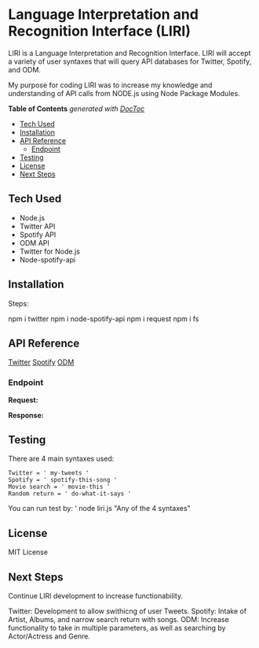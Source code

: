 # Language Interpretation and Recognition Interface (LIRI)

LIRI is a Language Interpretation and Recognition Interface. LIRI will accept a variety of user syntaxes that
will query API databases for Twitter, Spotify, and ODM.

My purpose for coding LIRI was to increase my knowledge and understanding of API calls from NODE.js using
Node Package Modules. 

<!-- START doctoc generated TOC please keep comment here to allow auto update -->
<!-- DON'T EDIT THIS SECTION, INSTEAD RE-RUN doctoc TO UPDATE -->
**Table of Contents**  *generated with [DocToc](https://github.com/thlorenz/doctoc)*

- [Tech Used](#tech-used)
- [Installation](#installation)
- [API Reference](#api-reference)
  - [Endpoint](#endpoint)
- [Testing](#testing)
- [License](#license)
- [Next Steps](#next-steps)

<!-- END doctoc generated TOC please keep comment here to allow auto update -->

## Tech Used

-  Node.js
- Twitter API
- Spotify API
- ODM API
- Twitter for Node.js
- Node-spotify-api


## Installation

Steps:

npm i twitter
npm i node-spotify-api
npm i request
npm i fs

## API Reference
[Twitter](https://developer.twitter.com/en/docs/api-reference-index) 
[Spotify](https://developer.spotify.com/web-api/tutorial/)
[ODM](http://www.omdbapi.com/)

### Endpoint

**Request:**

**Response:**

## Testing
There are 4 main syntaxes used:

    Twitter = ' my-tweets '
    Spotify = ' spotify-this-song '
    Movie search = ' movie-this '
    Random return = ' do-what-it-says '

You can run test by:
' node liri.js "Any of the 4 syntaxes" 

## License

MIT License

## Next Steps

Continue LIRI development to increase functionability.

Twitter: Development to allow swithicng of user Tweets.
Spotify: Intake of Artist, Albums, and narrow search return with songs. 
ODM: Increase functionality to take in multiple parameters, as well as searching by Actor/Actress and Genre.